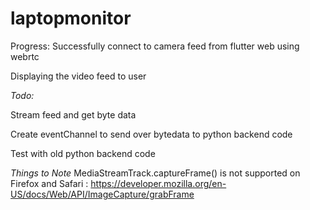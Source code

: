 # laptopmonitor

Progress:
Successfully connect to camera feed from flutter web using webrtc

Displaying the video feed to user


*Todo:*

Stream feed and get byte data

Create eventChannel to send over bytedata to python backend code

Test with old python backend code


*Things to Note*
MediaStreamTrack.captureFrame() is not supported on Firefox and Safari : https://developer.mozilla.org/en-US/docs/Web/API/ImageCapture/grabFrame


